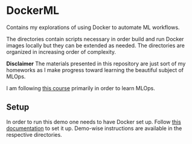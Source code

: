 # DockerML
Contains my explorations of using Docker to automate ML workflows.

The directories contain scripts necessary in order build and run Docker images locally but they can be extended as needed. The directories are organized in increasing order of complexity. 

**Disclaimer**
The materials presented in this repository are just sort of my homeworks as I make progress toward learning the beautiful subject of MLOps. 

I am following [this course](https://app.pluralsight.com/library/courses/building-end-to-end-machine-learning-workflows-kubeflow/) primarily in order to learn MLOps. 

## Setup
In order to run this demo one needs to have Docker set up. Follow [this documentation](https://docs.docker.com/get-docker/) to set it up. Demo-wise instructions are available in the respective directories. 

